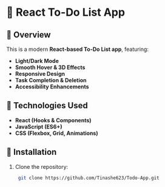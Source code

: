 # 📝 React To-Do List App

## 📌 Overview
This is a modern **React-based To-Do List app**, featuring:
- **Light/Dark Mode**
- **Smooth Hover & 3D Effects**
- **Responsive Design**
- **Task Completion & Deletion**
- **Accessibility Enhancements**


## 🔧 Technologies Used
- **React (Hooks & Components)**
- **JavaScript (ES6+)**
- **CSS (Flexbox, Grid, Animations)**


## 🚀 Installation
1. Clone the repository:
   ```bash
    git clone https://github.com/Tinashe623/Todo-App.git
